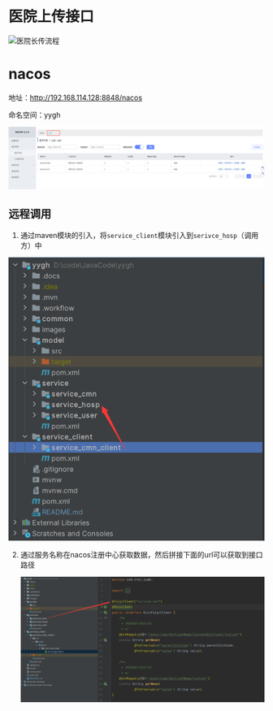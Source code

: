 # 医院上传接口

![医院长传流程](C:/Users/柴和程/Desktop/医院长传流程.png)

# nacos

地址：http://192.168.114.128:8848/nacos

命名空间：yygh

![image-20240401213902056](images/image-20240401213902056.png)

## 远程调用

1. 通过maven模块的引入，将`service_client`模块引入到`serivce_hosp`（调用方）中

![image-20240401220914649](images/image-20240401220914649.png)

2. 通过服务名称在nacos注册中心获取数据，然后拼接下面的url可以获取到接口路径

   ![image-20240401221055426](images/image-20240401221055426.png)
